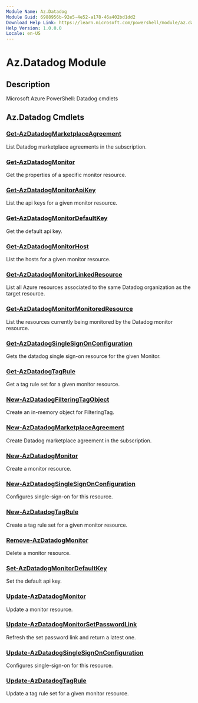 ```yaml
---
Module Name: Az.Datadog
Module Guid: 6988956b-92e5-4e52-a178-46a402bd1dd2
Download Help Link: https://learn.microsoft.com/powershell/module/az.datadog
Help Version: 1.0.0.0
Locale: en-US
---
```


# Az.Datadog Module
## Description
Microsoft Azure PowerShell: Datadog cmdlets

## Az.Datadog Cmdlets
### [Get-AzDatadogMarketplaceAgreement](Get-AzDatadogMarketplaceAgreement.md)
List Datadog marketplace agreements in the subscription.

### [Get-AzDatadogMonitor](Get-AzDatadogMonitor.md)
Get the properties of a specific monitor resource.

### [Get-AzDatadogMonitorApiKey](Get-AzDatadogMonitorApiKey.md)
List the api keys for a given monitor resource.

### [Get-AzDatadogMonitorDefaultKey](Get-AzDatadogMonitorDefaultKey.md)
Get the default api key.

### [Get-AzDatadogMonitorHost](Get-AzDatadogMonitorHost.md)
List the hosts for a given monitor resource.

### [Get-AzDatadogMonitorLinkedResource](Get-AzDatadogMonitorLinkedResource.md)
List all Azure resources associated to the same Datadog organization as the target resource.

### [Get-AzDatadogMonitorMonitoredResource](Get-AzDatadogMonitorMonitoredResource.md)
List the resources currently being monitored by the Datadog monitor resource.

### [Get-AzDatadogSingleSignOnConfiguration](Get-AzDatadogSingleSignOnConfiguration.md)
Gets the datadog single sign-on resource for the given Monitor.

### [Get-AzDatadogTagRule](Get-AzDatadogTagRule.md)
Get a tag rule set for a given monitor resource.

### [New-AzDatadogFilteringTagObject](New-AzDatadogFilteringTagObject.md)
Create an in-memory object for FilteringTag.

### [New-AzDatadogMarketplaceAgreement](New-AzDatadogMarketplaceAgreement.md)
Create Datadog marketplace agreement in the subscription.

### [New-AzDatadogMonitor](New-AzDatadogMonitor.md)
Create a monitor resource.

### [New-AzDatadogSingleSignOnConfiguration](New-AzDatadogSingleSignOnConfiguration.md)
Configures single-sign-on for this resource.

### [New-AzDatadogTagRule](New-AzDatadogTagRule.md)
Create a tag rule set for a given monitor resource.

### [Remove-AzDatadogMonitor](Remove-AzDatadogMonitor.md)
Delete a monitor resource.

### [Set-AzDatadogMonitorDefaultKey](Set-AzDatadogMonitorDefaultKey.md)
Set the default api key.

### [Update-AzDatadogMonitor](Update-AzDatadogMonitor.md)
Update a monitor resource.

### [Update-AzDatadogMonitorSetPasswordLink](Update-AzDatadogMonitorSetPasswordLink.md)
Refresh the set password link and return a latest one.

### [Update-AzDatadogSingleSignOnConfiguration](Update-AzDatadogSingleSignOnConfiguration.md)
Configures single-sign-on for this resource.

### [Update-AzDatadogTagRule](Update-AzDatadogTagRule.md)
Update a tag rule set for a given monitor resource.

